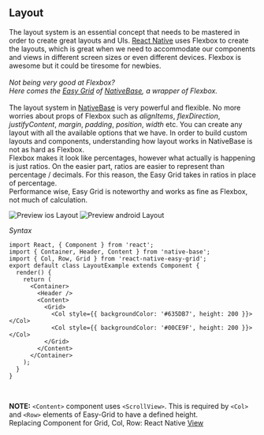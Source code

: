 ## Layout

The layout system is an essential concept that needs to be mastered in order to create great layouts and UIs. <a href="https://facebook.github.io/react-native/">React Native</a> uses Flexbox to create the layouts, which is great when we need to accommodate our components and views in different screen sizes or even different devices. Flexbox is awesome but it could be tiresome for newbies.<br /><br />
*Not being very good at Flexbox?<br />
Here comes the <a href="https://github.com/GeekyAnts/react-native-easy-grid">Easy Grid</a> of <a href="https://nativebase.io/">NativeBase</a>, a wrapper of Flexbox.*<br /><br />
The layout system in [NativeBase](https://nativebase.io/) is very powerful and flexible. No more worries about props of Flexbox such as <i>alignItems</i>, <i>flexDirection</i>, <i>justifyContent</i>, <i>margin</i>, <i>padding</i>, <i>position</i>, <i>width</i> etc.  You can create any layout with all the available options that we have. In order to build custom layouts and components, understanding how layout works in NativeBase is not as hard as Flexbox.<br />
Flexbox makes it look like percentages, however what actually is happening is just ratios. On the easier part, ratios are easier to represent than percentage / decimals. For this reason, the Easy Grid takes in ratios in place of percentage. <br />
Performance wise, Easy Grid is noteworthy and works as fine as Flexbox, not much of calculation.

![Preview ios Layout](https://github.com/GeekyAnts/NativeBase-KitchenSink/raw/v2.2.0/screenshots/ios/layout.png)
![Preview android Layout](https://github.com/GeekyAnts/NativeBase-KitchenSink/raw/v2.2.0/screenshots/android/layout.png)

*Syntax*

<pre class="line-numbers"><code class="language-jsx">import React, { Component } from 'react';
import { Container, Header, Content } from 'native-base';
import { Col, Row, Grid } from 'react-native-easy-grid';
export default class LayoutExample extends Component {
  render() {
    return (
      &lt;Container>
        &lt;Header />
        &lt;Content>
          &lt;Grid>
            &lt;Col style=&#123;{ backgroundColor: '#635DB7', height: 200 }}>&lt;/Col>
            &lt;Col style=&#123;{ backgroundColor: '#00CE9F', height: 200 }}>&lt;/Col>
          &lt;/Grid>
        &lt;/Content>
      &lt;/Container>
    );
  }
}</code></pre><br />



**NOTE:** <code>&lt;Content></code> component uses <code>&lt;ScrollView></code>. This is required by <code>&lt;Col></code> and <code>&lt;Row></code> elements of Easy-Grid to have a defined height.<br />
Replacing Component for Grid, Col, Row: React Native [View](https://facebook.github.io/react-native/docs/view.html)
